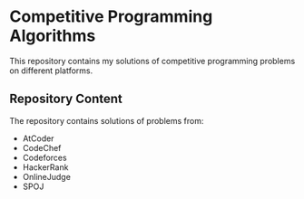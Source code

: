 # Competitive Programming Algorithms
<p> This repository contains my solutions of competitive programming problems on different platforms. </p>

<h2> Repository Content </h2>

<p> The repository contains solutions of problems from: </p>
<ul>
<li>  AtCoder </li>
<li>  CodeChef </li>
<li>  Codeforces </li>
<li>  HackerRank </li>
<li>  OnlineJudge </li>
<li>  SPOJ </li>

</ul>
